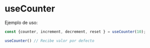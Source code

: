 # useCounter

Ejemplo de uso:
```js
const {counter, increment, decrement, reset } = useCounter(10);
```

```js
useCounter() // Recibe valor por defecto
```